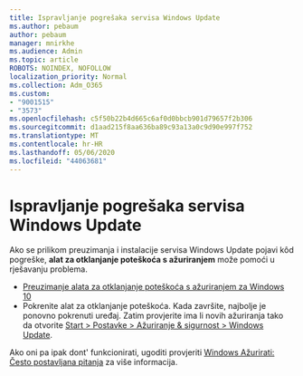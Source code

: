 ```yaml
---
title: Ispravljanje pogrešaka servisa Windows Update
ms.author: pebaum
author: pebaum
manager: mnirkhe
ms.audience: Admin
ms.topic: article
ROBOTS: NOINDEX, NOFOLLOW
localization_priority: Normal
ms.collection: Adm_O365
ms.custom:
- "9001515"
- "3573"
ms.openlocfilehash: c5f50b22b4d665c6af0d0bbcb901d79657f2b306
ms.sourcegitcommit: d1aad215f8aa636ba89c93a13a0c9d90e997f752
ms.translationtype: MT
ms.contentlocale: hr-HR
ms.lasthandoff: 05/06/2020
ms.locfileid: "44063681"
---
```

# <a name="fix-windows-update-errors"></a>Ispravljanje pogrešaka servisa Windows Update

Ako se prilikom preuzimanja i instalacije servisa Windows Update pojavi kôd pogreške, **alat za otklanjanje poteškoća s ažuriranjem** može pomoći u rješavanju problema.

- [Preuzimanje alata za otklanjanje poteškoća s ažuriranjem za Windows 10](https://support.microsoft.com/help/4027322/windows-update-troubleshooter)
- Pokrenite alat za otklanjanje poteškoća. Kada završite, najbolje je ponovno pokrenuti uređaj. Zatim provjerite ima li novih ažuriranja tako da otvorite [Start > Postavke > Ažuriranje & sigurnost > Windows Update](ms-settings:windowsupdate).

Ako oni pa ipak dont' funkcionirati, ugoditi provjeriti [Windows Ažurirati: Često postavljana pitanja](https://support.microsoft.com/help/12373/windows-update-faq) za više informacija.
